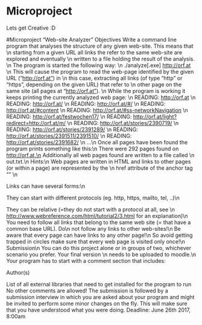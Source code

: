 # Microproject
Lets get Creative :D


#Microproject “Web-site Analyzer”
Objectives
Write a command line program that analyses the structure of any given web-site. This means that \n 
starting from a given URL all links the refer to the same web-site are explored and eventually \n
written to a file holding the result of the analysis. \n
The program is started the following way: \n
./analyze[.exe] http://orf.at \n
This will cause the program to read the web-page identified by the given URL (“http://orf.at”) in \n
this case, extracting all links (of type “http” or “https”, depending on the given URL) that refer to \n
other page on the same site (all pages at “http://orf.at”). \n
While the program is working it keeps printing the currently analyzed web page: \n
READING: http://orf.at \n
READING: http://orf.at/ \n
READING: http://orf.at/#/ \n
READING: http://orf.at/#content \n
READING: http://orf.at/#ss-networkNavigation \n
READING: http://orf.at/festwochen17/ \n
READING: http://orf.at/light?redirect=http://orf.at/m/ \n
READING: http://orf.at/stories/2390719/ \n
READING: http://orf.at/stories/2391289/ \n
READING: http://orf.at/stories/2391511/2391510/ \n
READING: http://orf.at/stories/2391682/ \n
...\n
Once all pages have been found the program prints something like this:\n
There were 292 pages found on http://orf.at.\n
Additionally all web pages found are written to a file called \n
out.txt.\n
Hints:\n
Web pages are written in HTML and links to other pages (or within a page) are represented by the \n
href attribute of the anchor tag “<a>” \n

Links can have several forms:\n

They can start with different protocols (eg. http, https, mailto, tel, ..)\n

They can be relative (=they do not start with a protocol at all,  see \n
http://www.webreference.com/html/tutorial2/3.html for an explanation)\n
You need to follow all links that belong to the same web site (= that have a common base URL). Do\n
not follow any links to other web-sites!\n
Be aware that every page can have links to any other page!\n
So avoid getting trapped in circles make sure that every web page is visited only once!\n
Submission\n
You can do this project alone or in groups of two, whichever scenario you prefer. Your final version \n
needs to be uploaded to moodle.\n
Your program has to start with a comment section that includes:

Author(s)

List of all external libraries that need to get installed for the program to run
No other comments are allowed!
The submission is followed by a submission interview in which you are asked about your program 
and might be invited to perform some minor changes on the fly. This will make sure that you have 
understood what you were doing.
Deadline:  June 26th 2017, 8:00am

